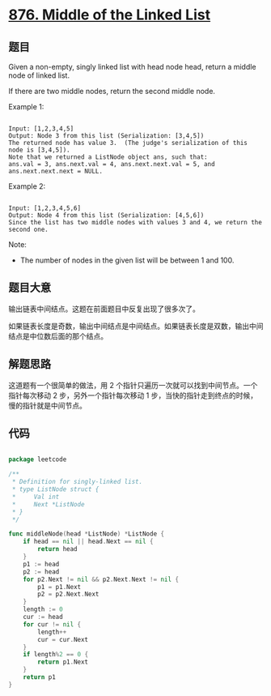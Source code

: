 # [876. Middle of the Linked List](https://leetcode.com/problems/middle-of-the-linked-list/)

## 题目

Given a non-empty, singly linked list with head node head, return a middle node of linked list.

If there are two middle nodes, return the second middle node.

Example 1:

```

Input: [1,2,3,4,5]
Output: Node 3 from this list (Serialization: [3,4,5])
The returned node has value 3.  (The judge's serialization of this node is [3,4,5]).
Note that we returned a ListNode object ans, such that:
ans.val = 3, ans.next.val = 4, ans.next.next.val = 5, and ans.next.next.next = NULL.

```

Example 2:

```

Input: [1,2,3,4,5,6]
Output: Node 4 from this list (Serialization: [4,5,6])
Since the list has two middle nodes with values 3 and 4, we return the second one.

```

Note:

- The number of nodes in the given list will be between 1 and 100.

## 题目大意

输出链表中间结点。这题在前面题目中反复出现了很多次了。

如果链表长度是奇数，输出中间结点是中间结点。如果链表长度是双数，输出中间结点是中位数后面的那个结点。

## 解题思路

这道题有一个很简单的做法，用 2 个指针只遍历一次就可以找到中间节点。一个指针每次移动 2 步，另外一个指针每次移动 1 步，当快的指针走到终点的时候，慢的指针就是中间节点。


## 代码

```go

package leetcode

/**
 * Definition for singly-linked list.
 * type ListNode struct {
 *     Val int
 *     Next *ListNode
 * }
 */

func middleNode(head *ListNode) *ListNode {
	if head == nil || head.Next == nil {
		return head
	}
	p1 := head
	p2 := head
	for p2.Next != nil && p2.Next.Next != nil {
		p1 = p1.Next
		p2 = p2.Next.Next
	}
	length := 0
	cur := head
	for cur != nil {
		length++
		cur = cur.Next
	}
	if length%2 == 0 {
		return p1.Next
	}
	return p1
}

```